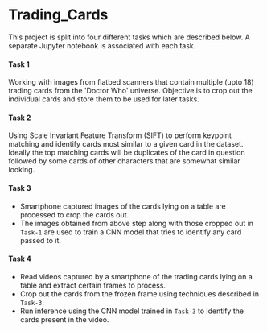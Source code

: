 # Trading_Cards
This project is split into four different tasks which are described below. A separate Jupyter notebook is associated with each task.

#### Task 1
Working with images from flatbed scanners that contain multiple (upto 18) trading cards from the 'Doctor Who' universe. Objective is to crop out the individual cards and store them to be used for later tasks.

#### Task 2
Using Scale Invariant Feature Transform (SIFT) to perform keypoint matching and identify cards most similar to a given card in the dataset. Ideally the top matching cards will be duplicates of the card in question followed by some cards of other characters that are somewhat similar looking.

#### Task 3
- Smartphone captured images of the cards lying on a table are processed to crop the cards out.
- The images obtained from above step along with those cropped out in `Task-1` are used to train a CNN model that tries to identify any card passed to it.

#### Task 4
- Read videos captured by a smartphone of the trading cards lying on a table and extract certain frames to process.
- Crop out the cards from the frozen frame using techniques described in `Task-3`.
- Run inference using the CNN model trained in `Task-3` to identify the cards present in the video.

